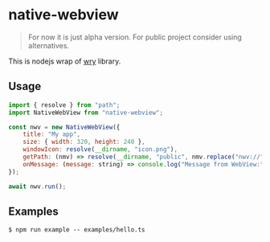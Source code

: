 # native-webview

> For now it is just alpha version. For public project consider using alternatives.

This is nodejs wrap of [wry](https://github.com/tauri-apps/wry) library.

## Usage

```js
import { resolve } from "path";
import NativeWebView from "native-webview";

const nwv = new NativeWebView({
    title: "My app",
    size: { width: 320, height: 240 },
    windowIcon: resolve(__dirname, "icon.png"),
    getPath: (nmv) => resolve(__dirname, "public", nmv.replace("nwv://", "")),
    onMessage: (message: string) => console.log("Message from WebView:", message),
});

await nwv.run();
```

## Examples

    $ npm run example -- examples/hello.ts
